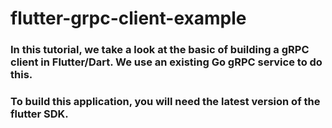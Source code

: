 # flutter-grpc-client-example

### In this tutorial, we take a look at the basic of building a gRPC client in Flutter/Dart.  We use an existing Go gRPC service to do this.  

### To build this application, you will need the latest version of the flutter SDK.  
